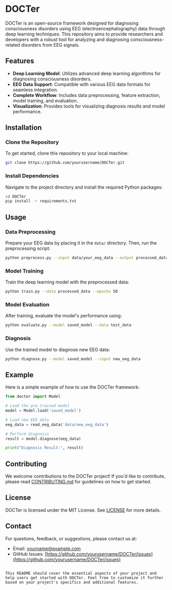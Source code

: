 # DOCTer

DOCTer is an open-source framework designed for diagnosing consciousness disorders using EEG (electroencephalography) data through deep learning techniques. This repository aims to provide researchers and developers with a robust tool for analyzing and diagnosing consciousness-related disorders from EEG signals.

## Features

- **Deep Learning Model**: Utilizes advanced deep learning algorithms for diagnosing consciousness disorders.
- **EEG Data Support**: Compatible with various EEG data formats for seamless integration.
- **Complete Workflow**: Includes data preprocessing, feature extraction, model training, and evaluation.
- **Visualization**: Provides tools for visualizing diagnosis results and model performance.

## Installation

### Clone the Repository

To get started, clone this repository to your local machine:

```bash
git clone https://github.com/yourusername/DOCTer.git
```

### Install Dependencies

Navigate to the project directory and install the required Python packages:

```bash
cd DOCTer
pip install -r requirements.txt
```

## Usage

### Data Preprocessing

Prepare your EEG data by placing it in the `data/` directory. Then, run the preprocessing script:

```bash
python preprocess.py --input data/your_eeg_data --output processed_data
```

### Model Training

Train the deep learning model with the preprocessed data:

```bash
python train.py --data processed_data --epochs 50
```

### Model Evaluation

After training, evaluate the model's performance using:

```bash
python evaluate.py --model saved_model --data test_data
```

### Diagnosis

Use the trained model to diagnose new EEG data:

```bash
python diagnose.py --model saved_model --input new_eeg_data
```

## Example

Here is a simple example of how to use the DOCTer framework:

```python
from docter import Model

# Load the pre-trained model
model = Model.load('saved_model')

# Load new EEG data
eeg_data = read_eeg_data('data/new_eeg_data')

# Perform diagnosis
result = model.diagnose(eeg_data)

print("Diagnosis Result:", result)
```

## Contributing

We welcome contributions to the DOCTer project! If you'd like to contribute, please read [CONTRIBUTING.md](CONTRIBUTING.md) for guidelines on how to get started.

## License

DOCTer is licensed under the MIT License. See [LICENSE](LICENSE) for more details.

## Contact

For questions, feedback, or suggestions, please contact us at:

- Email: yourname@example.com
- GitHub Issues: [https://github.com/yourusername/DOCTer/issues](https://github.com/yourusername/DOCTer/issues)
```

This README should cover the essential aspects of your project and help users get started with DOCTer. Feel free to customize it further based on your project's specifics and additional features.
